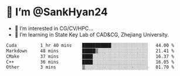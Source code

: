 # 👋 I’m @SankHyan24

- 👀 I’m interested in CG/CV/HPC...
- 🌱 I’m learning in State Key Lab of CAD&CG, Zhejiang University.

<!---
SankHyan24/SankHyan24 is a ✨ special ✨ repository because its `README.md` (this file) appears on your GitHub profile.
You can click the Preview link to take a look at your changes.
--->
<!--START_SECTION:waka-->

```txt
Cuda         1 hr 40 mins    ███████████░░░░░░░░░░░░░░   44.00 %
Markdown     48 mins         █████▒░░░░░░░░░░░░░░░░░░░   21.41 %
CMake        37 mins         ████░░░░░░░░░░░░░░░░░░░░░   16.37 %
C++          36 mins         ████░░░░░░░░░░░░░░░░░░░░░   16.05 %
Other        3 mins          ▒░░░░░░░░░░░░░░░░░░░░░░░░   01.70 %
```

<!--END_SECTION:waka-->
